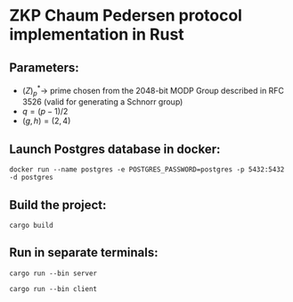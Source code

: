 # ZKP Chaum Pedersen protocol implementation in Rust

## Parameters:

- $\mathcal(Z)_p^* \rightarrow$ prime chosen from the 2048-bit MODP Group described in RFC 3526 (valid for generating a Schnorr group)
- $q = (p - 1) / 2$
- $(g, h) = (2, 4)$

## Launch Postgres database in docker:

```docker run --name postgres -e POSTGRES_PASSWORD=postgres -p 5432:5432 -d postgres```

## Build the project: 

```cargo build```

## Run in separate terminals:

```cargo run --bin server```

```cargo run --bin client```
